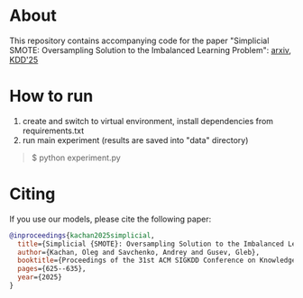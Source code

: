 # About
This repository contains acсompanying code for the paper "Simplicial SMOTE: Oversampling Solution to the Imbalanced Learning Problem": [arxiv](https://arxiv.org/abs/2503.03418), [KDD'25](https://dl.acm.org/doi/10.1145/3690624.3709268)

# How to run

1. create and switch to virtual environment, install dependencies from requirements.txt
2. run main experiment (results are saved into "data" directory)

> $ python experiment.py

# Citing
If you use our models, please cite the following paper:

```BibTex
@inproceedings{kachan2025simplicial,
  title={Simplicial {SMOTE}: Oversampling Solution to the Imbalanced Learning Problem},
  author={Kachan, Oleg and Savchenko, Andrey and Gusev, Gleb},
  booktitle={Proceedings of the 31st ACM SIGKDD Conference on Knowledge Discovery and Data Mining V. 1},
  pages={625--635},
  year={2025}
}
```
